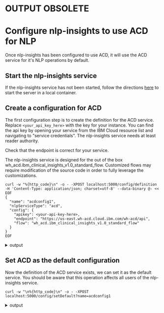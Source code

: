 # OUTPUT OBSOLETE 

# Configure nlp-insights to use ACD for NLP
Once nlp-insights has been configured to use ACD, it will use the ACD 
service for it's NLP operations by default.

## Start the nlp-insights service
If the nlp-insights service has not been started, follow the directions [here](../setup/start_nlp_insights.md) to start the server in a local container.

## Create a configuration for ACD
The first configuration step is to create the definition for the ACD service. Replace `<your_api_key_here>` with the key for your instance. You can find the api key by opening your service from the IBM Cloud resource list and navigating to "service credentials". The nlp-insights service needs at least reader authority.

Check that the endpoint is correct for your service.

The nlp-insights service is designed for the out of the box wh_acd.ibm_clinical_insights_v1.0_standard_flow. Customized flows may require modification of the source code in order to fully leverage the customizations.

```
curl -w "%{http_code}\n" -o - -XPOST localhost:5000/config/definition  -H 'Content-Type: application/json; charset=utf-8' --data-binary @- << EOF
{
  "name": "acdconfig1",
  "nlpServiceType": "acd",
  "config": {
    "apikey": <your-api-key-here>,
    "endpoint": "https://us-east.wh-acd.cloud.ibm.com/wh-acd/api",
    "flow": "wh_acd.ibm_clinical_insights_v1.0_standard_flow"
  }
}
EOF
```

<details><summary>output</summary>

200

</details>


## Set ACD as the default configuration
Now the definition of the ACD service exists, we can set it as the default service. You should  be aware that this operation affects all users of the nlp-insights service.

```
curl -w "\n%{http_code}\n" -o - -XPOST localhost:5000/config/setDefault?name=acdconfig1
```

<details><summary>output</summary>

Default config set to: acdconfig1

200

</details>

